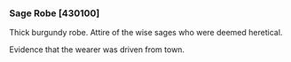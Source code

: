 ### Sage Robe [430100]

Thick burgundy robe. Attire of the wise sages who were deemed heretical.

Evidence that the wearer was driven from town.